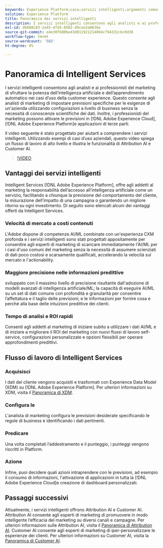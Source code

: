 ```yaml
---
keywords: Experience Platform;casa;servizi intelligenti;argomenti comuni;servizio intelligente;servizio intelligente
solution: Experience Platform
title: Panoramica dei servizi intelligenti
description: I servizi intelligenti consentono agli analisti e ai professionisti del marketing di sfruttare la potenza dell’intelligenza artificiale e dell’apprendimento automatico nei casi d’uso della customer experience. Questo consente agli analisti di marketing di impostare previsioni specifiche per le esigenze di un'azienda utilizzando configurazioni a livello di business senza la necessità di conoscenze scientifiche dei dati. Inoltre, i professionisti del marketing possono attivare le previsioni in applicazioni Adobe Experience Cloud, Adobe Experience Platform e di terze parti.
exl-id: db080c83-2a45-4fd5-8502-d9cae2a063be
source-git-commit: e4e30fb80be43d811921214094cf94331cbc0d38
workflow-type: tm+mt
source-wordcount: '502'
ht-degree: 0%

---
```


# Panoramica di Intelligent Services

I servizi intelligenti consentono agli analisti e ai professionisti del marketing di sfruttare la potenza dell’intelligenza artificiale e dell’apprendimento automatico nei casi d’uso della customer experience. Questo consente agli analisti di marketing di impostare previsioni specifiche per le esigenze di un&#39;azienda utilizzando configurazioni a livello di business senza la necessità di conoscenze scientifiche dei dati. Inoltre, i professionisti del marketing possono attivare le previsioni in [!DNL Adobe Experience Cloud], [!DNL Adobe Experience Platform]e applicazioni di terze parti.

Il video seguente è stato progettato per aiutarti a comprendere i servizi intelligenti. Utilizzando esempi di casi d’uso aziendali, questo video spiega un flusso di lavoro di alto livello e illustra le funzionalità di Attribution AI e Customer AI.

>[!VIDEO](https://video.tv.adobe.com/v/32654?learn=on&quality=12)

## Vantaggi dei servizi intelligenti

Intelligent Services [!DNL Adobe Experience Platform], offre agli addetti al marketing la responsabilità dell’accesso all’intelligenza artificiale come un servizio, facilitando a chiunque la previsione del comportamento del cliente, la misurazione dell’impatto di una campagna o garantendo un migliore ritorno su ogni investimento. Di seguito sono elencati alcuni dei vantaggi offerti da Intelligent Services.

### Velocità di mercato a costi contenuti

L&#39;Adobe dispone di competenze AI/ML combinate con un&#39;esperienza CXM profonda e i servizi intelligenti sono stati progettati appositamente per consentire agli esperti di marketing di scaricare immediatamente l&#39;AI/ML per i casi d&#39;uso comuni del marketing senza la necessità di assumere scienziati di dati poco costosi e scarsamente qualificati, accelerando la velocità sul mercato e l&#39;actionability.

### Maggiore precisione nelle informazioni predittive

sviluppato con il massimo livello di precisione risultante dall&#39;adozione di modelli avanzati di intelligenza artificiale/ML; la capacità di eseguire AI/ML su un set di dati comune con profondità e granularità per consentire l’affettatura e il taglio delle previsioni; e le informazioni per fornire cosa e perché alla base delle intuizioni predittive dei clienti.

### Tempo di analisi e ROI rapidi

Consenti agli addetti al marketing di iniziare subito a utilizzare i dati AI/ML e di iniziare a migliorare il ROI del marketing con nuovi flussi di lavoro self-service, configurazioni personalizzate e opzioni flessibili per operare approfondimenti predittivi.

## Flusso di lavoro di Intelligent Services

### Acquisisci

I dati del cliente vengono acquisiti e trasformati con Experience Data Model (XDM) su [!DNL Adobe Experience Platform]. Per ulteriori informazioni su XDM, visita il [Panoramica di XDM](../xdm/home.md).

### Configura le 

L&#39;analista di marketing configura le previsioni desiderate specificando le regole di business e identificando i dati pertinenti.

### Predicare

Una volta completati l’addestramento e il punteggio, i punteggi vengono riscritti in Platform.

### Azione

Infine, puoi decidere quali azioni intraprendere con le previsioni, ad esempio il consumo di informazioni, l&#39;attivazione di applicazioni in tutta la [!DNL Adobe Experience Cloud]e creazione di dashboard personalizzati.

## Passaggi successivi

Attualmente, i servizi intelligenti offrono Attribution AI e Customer AI. Attribution AI consente agli esperti di marketing di promuovere in modo intelligente l’efficacia del marketing su diversi canali e campagne. Per ulteriori informazioni sulle Attribution AI, visita il [Panoramica di Attribution AI](./attribution-ai/overview.md). Customer AI consente agli esperti di marketing di iper-personalizzare le esperienze dei clienti. Per ulteriori informazioni su Customer AI, visita la [Panoramica di Customer AI](./customer-ai/overview.md).
